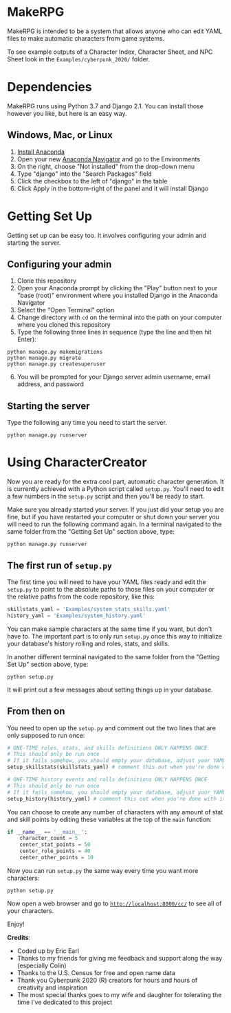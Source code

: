 # MakeRPG

MakeRPG is intended to be a system that allows anyone who can edit YAML files to make automatic characters from game systems.

To see example outputs of a Character Index, Character Sheet, and NPC Sheet look in the `Examples/cyberpunk_2020/` folder.

# Dependencies

MakeRPG runs using Python 3.7 and Django 2.1.  You can install those however you like, but here is an easy way.

## Windows, Mac, or Linux

1. [Install Anaconda](https://docs.anaconda.com/anaconda/install/)
1. Open your new [Anaconda Navigator](https://docs.anaconda.com/anaconda/navigator/) and go to the Environments
1. On the right, choose "Not installed" from the drop-down menu
1. Type "django" into the "Search Packages" field
1. Click the checkbox to the left of "django" in the table
1. Click Apply in the bottom-right of the panel and it will install Django

# Getting Set Up

Getting set up can be easy too.  It involves configuring your admin and starting the server.

## Configuring your admin

1. Clone this repository
2. Open your Anaconda prompt by clicking the "Play" button next to your "base (root)" environment where you installed Django in the Anaconda Navigator
3. Select the "Open Terminal" option
4. Change directory with `cd` on the terminal into the path on your computer where you cloned this repository
5. Type the following three lines in sequence (type the line and then hit Enter):

```
python manage.py makemigrations
python manage.py migrate
python manage.py createsuperuser
```

6. You will be prompted for your Django server admin username, email address, and password

## Starting the server

Type the following any time you need to start the server.

```
python manage.py runserver
```

# Using CharacterCreator

Now you are ready for the extra cool part, automatic character generation.  It is currently achieved with a Python script called `setup.py`.  You'll need to edit a few numbers in the `setup.py` script and then you'll be ready to start.

Make sure you already started your server.  If you just did your setup you are fine, but if you have restarted your computer or shut down your server you will need to run the following command again.  In a terminal navigated to the same folder from the "Getting Set Up" section above, type:

```
python manage.py runserver
```

## The first run of `setup.py`

The first time you will need to have your YAML files ready and edit the `setup.py` to point to the absolute paths to those files on your computer or the relative paths from the code repository, like this:

```python
skillstats_yaml = 'Examples/system_stats_skills.yaml'
history_yaml = 'Examples/system_history.yaml'
```

You can make sample characters at the same time if you want, but don't have to.  The important part is to only run `setup.py` once this way to initialize your database's history rolling and roles, stats, and skills.

In another different terminal navigated to the same folder from the "Getting Set Up" section above, type:

```
python setup.py
```

It will print out a few messages about setting things up in your database.

## From then on

You need to open up the `setup.py` and comment out the two lines that are only supposed to run once:

```python
# ONE-TIME roles, stats, and skills definitions ONLY HAPPENS ONCE
# This should only be run once
# If it fails somehow, you should empty your database, adjust your YAML's, and try again
setup_skillstats(skillstats_yaml) # comment this out when you're done with it

# ONE-TIME history events and rolls definitions ONLY HAPPENS ONCE
# This should only be run once
# If it fails somehow, you should empty your database, adjust your YAML's, and try again
setup_history(history_yaml) # comment this out when you're done with it
```

You can choose to create any number of characters with any amount of stat and skill points by editing these variables at the top of the `main` function:

```python
if __name__ == '__main__':
    character_count = 5
    center_stat_points = 50
    center_role_points = 40
    center_other_points = 10
```

Now you can run `setup.py` the same way every time you want more characters:

```
python setup.py
```

Now open a web browser and go to [`http://localhost:8000/cc/`](http://localhost:8000/cc/) to see all of your characters.

Enjoy!

**Credits**:

- Coded up by Eric Earl
- Thanks to my friends for giving me feedback and support along the way (especially Colin)
- Thanks to the U.S. Census for free and open name data
- Thank you Cyberpunk 2020 (R) creators for hours and hours of creativity and inspiration
- The most special thanks goes to my wife and daughter for tolerating the time I've dedicated to this project
